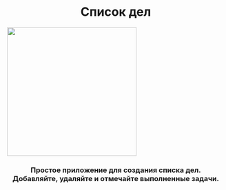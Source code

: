 <h1 align="center">Список дел</h1>
<a href="https://app-to-do-list-app.netlify.app/" target="_blank"><img src="https://i.ibb.co/X2R3s0x/2023-12-17-161412.png" height="300"/></a> 
<h3 align="center">Простое приложение для создания списка дел. Добавляйте, удаляйте и отмечайте выполненные задачи.</h3>
